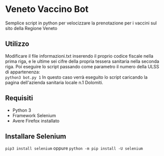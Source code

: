 # Veneto Vaccino Bot
Semplice script in python per velocizzare la prenotazione per i vaccini sul sito della Regione Veneto

## Utilizzo
Modificare il file informazioni.txt inserendo il proprio codice fiscale nella prima riga, e le ultime sei cifre della propria tessera sanitaria nella seconda riga.
Poi eseguire lo script passando come parametro il numero della ULSS di appartenenza:  
`python3 bot.py 1`
In questo caso verrà eseguito lo script caricando la pagina dell'azienda sanitaria locale n.1 Dolomiti.

## Requisiti
* Python 3
* Framework Selenium
* Avere Firefox installato

## Installare Selenium
`pip3 install selenium`
oppure
`python -m pip install -U selenium`

